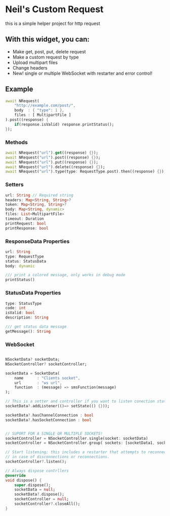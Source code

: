 # Neil's Custom Request

this is a simple helper project for http request

## With this widget, you can:
- Make get, post, put, delete request
- Make a custom request by type
- Upload multipart files
- Change headers
- New! single or multiple WebSocket with restarter and error control!

## Example
```dart
await NRequest(
    "http://example.com/post/",
    body  : { "type": 1 },
    files : [ MultipartFile ]
).post((response) {
    if(response.isValid) response.printStatus();
});
```


### Methods
```dart
await NRequest("url").get((response) {});
await NRequest("url").post((response) {});
await NRequest("url").put((response) {});
await NRequest("url").delete((response) {});
await NRequest("url").type(type: RequestType.post).then((response) {});
```


### Setters
```dart
url: String // Required string
headers: Map<String, String>?
token: Map<String, String>?
body: Map<String, dynamic>
files: List<MultipartFile>
timeout: Duration
printRequest: bool
printResponse: bool
```

### ResponseData Properties
```dart
url: String
type: RequestType
status: StatusData
body: dynamic

/// print a colored message, only works in debug mode
printStatus()
```

### StatusData Properties
```dart
type: StatusType
code: int
isValid: bool
description: String

/// get status data message
getMessage(): String
```


### WebSocket
```dart

NSocketData? socketData;
NSocketController? socketController;

socketData = SocketData(
    name      : "Clients socket",
    url       : "ws url",
    function  : (message) => smsFunction(message)
);

// This is a setter and controller if you want to listen conection status
socketData?.addListener(()=> setState(() {}));

socketData?.hasChannelConnection : bool
socketData?.hasSocketConnection : bool


// SUPORT FOR A SINGLE OR MULTIPLE SOCKETS!
socketController = NSocketController.single(socket: socketData)
socketController = NSocketController.group( sockets: [socketData1, socketData2, ...] )

// Start listening; this includes a restarter that attempts to reconnect to the socket
// in case of disconnections or reconnections.
socketController?.listen();

// Always dispose contrllers
@override
void dispose() {
    super.dispose();
    socketData = null;
    socketData?.dispose();
    socketController = null;
    socketController?.closeAll();
}
```